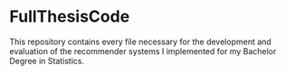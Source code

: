 # FullThesisCode
This repository contains every file necessary for the development and evaluation of the recommender systems I implemented for my Bachelor Degree in Statistics.
